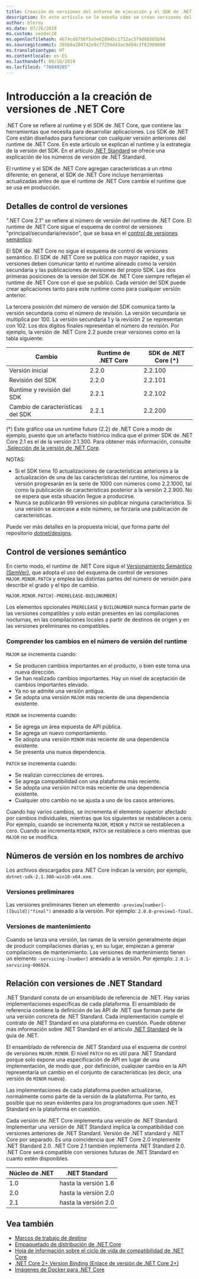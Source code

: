 ```yaml
---
title: Creación de versiones del entorno de ejecución y el SDK de .NET Core
description: En este artículo se le enseña cómo se crean versiones del entorno de ejecución y el SDK de .NET Core (parecido al control de versiones semántico).
author: bleroy
ms.date: 07/26/2018
ms.custom: seodec18
ms.openlocfilehash: 4674cd8750f5a5e628945c1712ac579d88385b94
ms.sourcegitcommit: 205b9a204742e9c77256d43ac9d94c3f82909808
ms.translationtype: HT
ms.contentlocale: es-ES
ms.lasthandoff: 09/10/2019
ms.locfileid: "70849285"
---
```

# <a name="overview-of-how-net-core-is-versioned"></a>Introducción a la creación de versiones de .NET Core

.NET Core se refiere al runtime y el SDK de .NET Core, que contiene las herramientas que necesita para desarrollar aplicaciones. Los SDK de .NET Core están diseñados para funcionar con cualquier versión anteriores del runtime de .NET Core. En este artículo se explican el runtime y la estrategia de la versión del SDK. En el artículo [.NET Standard](../../standard/net-standard.md#net-implementation-support) se ofrece una explicación de los números de versión de .NET Standard.

El runtime y el SDK de .NET Core agregan características a un ritmo diferente; en general, el SDK de .NET Core incluye herramientas actualizadas antes de que el runtime de .NET Core cambie el runtime que se usa en producción.

## <a name="versioning-details"></a>Detalles de control de versiones

".NET Core 2.1" se refiere al número de versión del runtime de .NET Core. El runtime de .NET Core sigue el esquema de control de versiones "principal/secundaria/revisón", que se basa en el [control de versiones semántico](#semantic-versioning).

El SDK de .NET Core no sigue el esquema de control de versiones semántico. El SDK de .NET Core se publica con mayor rapidez, y sus versiones deben comunicar tanto el runtime alineado como la versión secundaria y las publicaciones de revisiones del propio SDK. Las dos primeras posiciones de la versión del SDK de .NET Core siempre reflejan el runtime de .NET Core con el que se publicó. Cada versión del SDK puede crear aplicaciones tanto para este runtime como para cualquier versión anterior.

La tercera posición del número de versión del SDK comunica tanto la versión secundaria como el número de revisión. La versión secundaria se multiplica por 100. La versión secundaria 1 y la revisión 2 se representan con 102. Los dos dígitos finales representan el número de revisión. Por ejemplo, la versión de .NET Core 2.2 puede crear versiones como en la tabla siguiente:

| Cambio                | Runtime de .NET Core | SDK de .NET Core (*) |
|-----------------------|-------------------|-------------------|
| Versión inicial       | 2.2.0             | 2.2.100           |
| Revisión del SDK             | 2.2.0             | 2.2.101           |
| Runtime y revisión del SDK | 2.2.1             | 2.2.102           |
| Cambio de características del SDK    | 2.2.1             | 2.2.200           |

(\*) Este gráfico usa un runtime futuro (2.2) de .NET Core a modo de ejemplo, puesto que un artefacto histórico indica que el primer SDK de .NET Core 2.1 es el de la versión 2.1.300. Para obtener más información, consulte [.Selección de la versión de .NET Core](selection.md).

NOTAS:

- Si el SDK tiene 10 actualizaciones de características anteriores a la actualización de una de las características del runtime, los números de versión progresarán en la serie de 1000 con números como 2.2.1000, tal como la publicación de características posterior a la versión 2.2.900. No se espera que esta situación llegue a producirse.
- Nunca se publicarán 99 versiones sin publicar ninguna característica. Si una versión se acercase a este número, se forzaría una publicación de características.

Puede ver más detalles en la propuesta inicial, que forma parte del repositorio [dotnet/designs](https://github.com/dotnet/designs/pull/29).

## <a name="semantic-versioning"></a>Control de versiones semántico

En cierto modo, el *runtime* de .NET Core sigue el [Versionamiento Semántico (SemVer)](https://semver.org/), que adopta el uso del esquema de control de versiones `MAJOR.MINOR.PATCH` y emplea las distintas partes del número de versión para describir el grado y el tipo de cambio.

```
MAJOR.MINOR.PATCH[-PRERELEASE-BUILDNUMBER]
```

Los elementos opcionales `PRERELEASE` y `BUILDNUMBER` nunca forman parte de las versiones compatibles y solo están presentes en las compilaciones nocturnas, en las compilaciones locales a partir de destinos de origen y en las versiones preliminares no compatibles.

### <a name="understand-runtime-version-number-changes"></a>Comprender los cambios en el número de versión del runtime

`MAJOR` se incrementa cuando:

- Se producen cambios importantes en el producto, o bien este toma una nueva dirección.
- Se han realizado cambios importantes. Hay un nivel de aceptación de cambios importantes elevado.
- Ya no se admite una versión antigua.
- Se adopta una versión `MAJOR` más reciente de una dependencia existente.

`MINOR` se incrementa cuando:

- Se agrega un área expuesta de API pública.
- Se agrega un nuevo comportamiento.
- Se adopta una versión `MINOR` más reciente de una dependencia existente.
- Se presenta una nueva dependencia.

`PATCH` se incrementa cuando:

- Se realizan correcciones de errores.
- Se agrega compatibilidad con una plataforma más reciente.
- Se adopta una versión `PATCH` más reciente de una dependencia existente.
- Cualquier otro cambio no se ajusta a uno de los casos anteriores.

Cuando hay varios cambios, se incrementa el elemento superior afectado por cambios individuales, mientras que los siguientes se restablecen a cero. Por ejemplo, cuando se incrementa `MAJOR`, `MINOR` y `PATCH` se restablecen a cero. Cuando se incrementa `MINOR`, `PATCH` se restablece a cero mientras que `MAJOR` no se modifica.

## <a name="version-numbers-in-file-names"></a>Números de versión en los nombres de archivo

Los archivos descargados para .NET Core indican la versión; por ejemplo, `dotnet-sdk-2.1.300-win10-x64.exe`.

### <a name="preview-versions"></a>Versiones preliminares

Las versiones preliminares tienen un elemento `-preview[number]-([build]|"final")` anexado a la versión. Por ejemplo: `2.0.0-preview1-final`.

### <a name="servicing-versions"></a>Versiones de mantenimiento

Cuando se lanza una versión, las ramas de la versión generalmente dejan de producir compilaciones diarias y, en su lugar, empiezan a generar compilaciones de mantenimiento. Las versiones de mantenimiento tienen un elemento `-servicing-[number]` anexado a la versión. Por ejemplo: `2.0.1-servicing-006924`.

## <a name="relationship-to-net-standard-versions"></a>Relación con versiones de .NET Standard

.NET Standard consta de un ensamblado de referencia de .NET. Hay varias implementaciones específicas de cada plataforma. El ensamblado de referencia contiene la definición de las API de .NET que forman parte de una versión concreta de .NET Standard. Cada implementación cumple el contrato de .NET Standard en una plataforma en cuestión. Puede obtener más información sobre .NET Standard en el artículo [.NET Standard](../../standard/net-standard.md) de la guía de .NET.

El ensamblado de referencia de .NET Standard usa el esquema de control de versiones `MAJOR.MINOR`. El nivel `PATCH` no es útil para .NET Standard porque solo expone una especificación de API en lugar de una implementación, de modo que , por definición, cualquier cambio en la API representaría un cambio en el conjunto de características (es decir, una versión de `MINOR` nueva).

Las implementaciones de cada plataforma pueden actualizarse, normalmente como parte de la versión de la plataforma. Por tanto, es posible que no sean evidentes para los programadores que usen .NET Standard en la plataforma en cuestión.

Cada versión de .NET Core implementa una versión de .NET Standard. Implementar una versión de .NET Standard implica la compatibilidad con versiones anteriores de .NET Standard. Versión de .NET standard y .NET Core por separado. Es una coincidencia que .NET Core 2.0 implemente .NET Standard 2.0. .NET Core 2.1 también implementa .NET Standard 2.0. .NET Core será compatible con versiones futuras de .NET Standard en cuanto estén disponibles.

| Núcleo de .NET | .NET Standard |
|-----------|---------------|
| 1.0       | hasta la versión 1.6     |
| 2.0       | hasta la versión 2.0     |
| 2.1       | hasta la versión 2.0     |

## <a name="see-also"></a>Vea también

- [Marcos de trabajo de destino](../../standard/frameworks.md)
- [Empaquetado de distribución de .NET Core](../build/distribution-packaging.md)
- [Hoja de información sobre el ciclo de vida de compatibilidad de .NET Core](https://dotnet.microsoft.com/platform/support/policy)
- [.NET Core 2+ Version Binding (Enlace de versión de .NET Core 2+)](https://github.com/dotnet/designs/issues/3)
- [Imágenes de Docker para .NET Core](https://hub.docker.com/_/microsoft-dotnet-core/)
